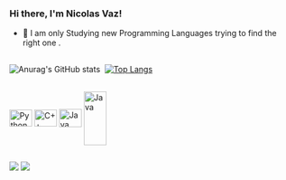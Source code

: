 ### Hi there, I'm Nicolas Vaz!

- 🔭 I am only Studying new Programming Languages trying to find the right one .

##

![Anurag's GitHub stats](https://github-readme-stats.vercel.app/api?username=Nicolas-Vaz&show_icons=true&theme=github_dark&hide_border=true) &nbsp;[![Top Langs](https://github-readme-stats.vercel.app/api/top-langs/?username=Nicolas-Vaz&layout=compact&langs_count=5&theme=github_dark&hide_border=true)](https://github.com/LauVii13/github-readme-stats)

<div style="display: inline_block"><br>
  <img align="center" alt="Python" height="30" width="40" src="https://cdn.jsdelivr.net/gh/devicons/devicon/icons/python/python-original.svg">

  <img align="center" alt="C++" height="30" width="40" src="https://cdn.jsdelivr.net/gh/devicons/devicon/icons/c/c-original.svg"> 
  <img align="center" alt="Java" height="32" width="40" src="https://cdn.jsdelivr.net/gh/devicons/devicon/icons/java/java-plain.svg"> 
  
  <img align="center" alt="Java" height="95" width="40" src="https://cdn.jsdelivr.net/gh/devicons/devicon/icons/mysql/mysql-original-wordmark.svg">
</div>

##
<div>
  <a href = "mailto:nicolas.witkowski.vaz@gmail.com"><img src="https://img.shields.io/badge/-Gmail-%23333?style=for-the-badge&logo=gmail&logoColor=white" target="_blank"></a>
  <a href="https://www.linkedin.com/in/nicolas-vaz-641134248/" target="_blank"><img src="https://img.shields.io/badge/-LinkedIn-%230077B5?style=for-the-badge&logo=linkedin&logoColor=white" target="_blank"></a> 
</div>
